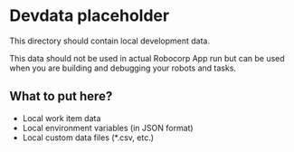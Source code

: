 # Devdata placeholder

This directory should contain local development data.

This data should not be used in actual Robocorp App run but can be
used when you are building and debugging your robots and tasks.

## What to put here?

- Local work item data
- Local environment variables (in JSON format)
- Local custom data files (*.csv, etc.)
